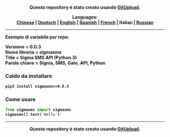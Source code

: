 <p align="center"><b>Questo repository è stato creato usando <a href="http://127.0.0.1:3000">GitUpload</a>.</p>

<p align="center"><b>Languages:</b><br /><a href="https://github.com/markolofsen/sigmasms/blob/master/README_cn.md">Chinese</a> | <a href="https://github.com/markolofsen/sigmasms/blob/master/README_de.md">Deutsch</a> | <a href="https://github.com/markolofsen/sigmasms/blob/master/README.md">English</a> | <a href="https://github.com/markolofsen/sigmasms/blob/master/README_es.md">Spanish</a> | <a href="https://github.com/markolofsen/sigmasms/blob/master/README_fr.md">French</a> | <b>Italian</b> | <a href="https://github.com/markolofsen/sigmasms/blob/master/README_ru.md">Russian</a></p>

---

Esempio di variabile per repo: 

Versione = 0.0.3 <br />
Nome libreria = sigmasms <br />
Title = Sigma SMS API (Python 3) <br />
Parole chiave = Sigma, SMS, Gate, API, Python <br />

### Caldo da installare

```sh
pip3 install sigmasms==0.0.3
```


### Come usare

```python
from sigmasms import sigmasms
sigmasms().test('Hello')
```



---

<p align="center"><b>Questo repository è stato creato usando <a href="http://127.0.0.1:3000">GitUpload</a>.</p>